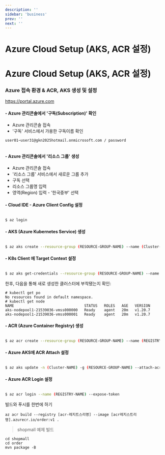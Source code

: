 ```yaml
---
description: ''
sidebar: 'business'
prev: ''
next: ''
---
```


# Azure Cloud Setup (AKS, ACR 설정)

# Azure Cloud Setup (AKS, ACR 설정)

### Azure 접속 환경 & ACR, AKS 생성 및 설정 

https://portal.azure.com

#### - Azure 관리콘솔에서 '구독(Subscription)' 확인   

- Azure 관리콘솔 접속
- '구독' 서비스에서 가용한 구독이름 확인  

```
user01~user31@gkn2025hotmail.onmicrosoft.com / password


```


#### - Azure 관리콘솔에서 '리소스 그룹' 생성   

- Azure 관리콘솔 접속
- '리소스 그룹' 서비스에서 새로운 그룹 추가
- 구독 선택
- 리소스 그룹명 입력
- 영역(Region) 입력 - '한국중부' 선택  


#### -  Cloud IDE - Azure Client Config 설정

```bash

$ az login 
```  


#### - AKS (Azure Kubernetes Service) 생성

```bash

$ az aks create --resource-group (RESOURCE-GROUP-NAME) --name (Cluster-NAME) --node-count 2 --enable-addons monitoring --generate-ssh-keys
```  


#### - K8s Client 에 Target Context 설정

```bash

$ az aks get-credentials --resource-group (RESOURCE-GROUP-NAME) --name (Cluster-NAME)
```  

한후, 다음을 통해 새로 생성한 클러스터에 부착됐는지 확인:

```
# kubectl get po
No resources found in default namespace.
# kubectl get node
NAME                                STATUS   ROLES   AGE   VERSION
aks-nodepool1-21539036-vmss000000   Ready    agent   20m   v1.20.7
aks-nodepool1-21539036-vmss000001   Ready    agent   20m   v1.20.7
```

#### - ACR (Azure Container Registry) 생성

```bash

$ az acr create --resource-group (RESOURCE-GROUP-NAME) --name (REGISTRY-NAME) --sku Basic
```  

#### - Azure AKS에 ACR Attach 설정

```bash

$ az aks update -n (Cluster-NAME) -g (RESOURCE-GROUP-NAME) --attach-acr (REGISTRY-NAME)
```  

#### - Azure ACR Login 설정

```bash

$ az acr login --name (REGISTRY-NAME) --expose-token
```  

빌드와 푸시를 한번에 하기
```
az acr build --registry [acr-레지트스리명] --image [acr레지스트리명].azurecr.io/order:v1 .
```

> shopmall 예제 빌드
```
cd shopmall
cd order
mvn package -B

```
